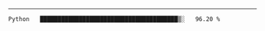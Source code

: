 ---

<!--START_SECTION:waka-->
```text
Python   ███████████████████████████████████████▒░   96.20 % 
```
<!--END_SECTION:waka-->


[linkedin]: https://www.linkedin.com/in/mohamed-elh/

